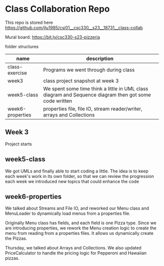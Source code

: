 # Class Collaboration Repo

This repo is stored here https://github.com/jlu1985/csi01__csc330__s23__18731__class-collab

Mural board: https://bit.ly/csc330-s23-pizzeria

folder structures

| name | description |
| - | - |
| class-exercise | Programs we went through during class |
| week3 | class project snapshot at week 3 |
| week5-class | We spent some time think a little in UML class diagram and Sequence diagram then got some code written |
| week6-properties | properties file, file IO, stream reader/writer, arrays and Collections |


## Week 3
Project starts

## week5-class
We got UMLs and finally able to start coding a little. The idea is to keep each week's work in its own folder, so that we can review the progression each week we introduced new topics that could enhance the code

## week6-properties
We talked about Streams and File IO, and reworked our Menu class and MenuLoader to dynamically load menus from a properties file.

Originally Menu class has fields, and each field is one Pizza type. Since we are introducing properties, we rework the Menu creation logic to create the menu from reading from a properties files. It allows us dynamically create the Pizzas.

Thursday, we talked about Arrays and Collections. We also updated PriceCalculator to handle the pricing logic for Pepperoni and Hawaiian pizzas.
